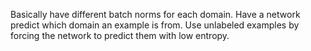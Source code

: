 Basically have different batch norms for each domain. Have a network predict which domain an example is from. Use unlabeled examples by forcing the network to predict them with low entropy.
